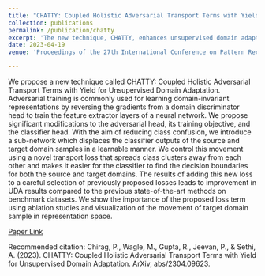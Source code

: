 ```yaml
---
title: "CHATTY: Coupled Holistic Adversarial Transport Terms with Yield for Unsupervised Domain Adaptation"
collection: publications
permalink: /publication/chatty
excerpt: 'The new technique, CHATTY, enhances unsupervised domain adaptation by introducing a novel transport loss that displaces classifier outputs to reduce class confusion and improve domain-invariant representations, leading to superior UDA results on benchmark datasets.'
date: 2023-04-19
venue: 'Proceedings of the 27th International Conference on Pattern Recognition, Kolkata, India'

---
```

We propose a new technique called CHATTY: Coupled Holistic Adversarial Transport Terms with Yield for Unsupervised Domain Adaptation. Adversarial training is commonly used for learning domain-invariant representations by reversing the gradients from a domain discriminator head to train the feature extractor layers of a neural network. We propose significant modifications to the adversarial head, its training objective, and the classifier head. With the aim of reducing class confusion, we introduce a sub-network which displaces the classifier outputs of the source and target domain samples in a learnable manner. We control this movement using a novel transport loss that spreads class clusters away from each other and makes it easier for the classifier to find the decision boundaries for both the source and target domains. The results of adding this new loss to a careful selection of previously proposed losses leads to improvement in UDA results compared to the previous state-of-the-art methods on benchmark datasets. We show the importance of the proposed loss term using ablation studies and visualization of the movement of target domain sample in representation space.

[Paper Link](https://arxiv.org/abs/2304.09623)

Recommended citation: Chirag, P., Wagle, M., Gupta, R., Jeevan, P., & Sethi, A. (2023). CHATTY: Coupled Holistic Adversarial Transport Terms with Yield for Unsupervised Domain Adaptation. ArXiv, abs/2304.09623.